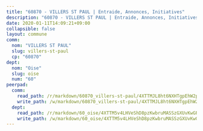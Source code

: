 ```yaml
---
title: "60870 - VILLERS ST PAUL | Entraide, Annonces, Initiatives"
description: "60870 - VILLERS ST PAUL | Entraide, Annonces, Initiatives"
date: 2020-01-11T14:09:21+09:00
collapsible: false
layout: commune
comm:
  nom: "VILLERS ST PAUL"
  slug: villers-st-paul
  cp: "60870"
dept:
  nom: "Oise"
  slug: oise
  num: "60"
peerpad:
  comm:
    read_path: /r/markdown/60870_villers-st-paul/4XTTMJL8ht6NXHTgpEhW2pGH1yZ8Z39w4522em7LjpJFYGKDz
    write_path: /w/markdown/60870_villers-st-paul/4XTTMJL8ht6NXHTgpEhW2pGH1yZ8Z39w4522em7LjpJFYGKDz-K3TgTxhCpUWVaLG1ssPsCCG9kHxTWhDPWw5k93hZaQwUvzSGAWEB4gyZ5UxULAobvGHoUeC63R6vtsPpksME6jcXGReiRaRynBJaVmj3A3EJscmddrGMgpSsVaTyB6iZxNMmUjYU
  dept:
    read_path: /r/markdown/60_oise/4XTTM5v4LHVeShD8pzKwbruMASSzGXUvKwGPyPNR6Aq6aruGY
    write_path: /w/markdown/60_oise/4XTTM5v4LHVeShD8pzKwbruMASSzGXUvKwGPyPNR6Aq6aruGY-K3TgTfEPmBuMGxs3WizC7aafmuSUvuvwsE7nM986pS4fEczEhokrfL1mXNtU722XatpEcDhfhLf5xd24JkCKBD4DcQHeF5CYjEkAVzDN3PuQerZfYGZ5zy2XFcJNh2Z1pYjLoQTn
---
```


